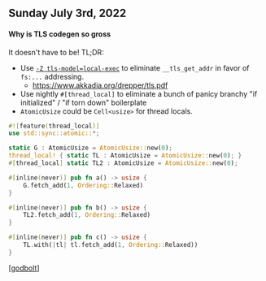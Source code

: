 ## Sunday July 3rd, 2022

#### Why is TLS codegen so gross

It doesn't have to be!  TL;DR:
* Use [`-Z tls-model=local-exec`](https://doc.rust-lang.org/beta/unstable-book/compiler-flags/tls-model.html) to eliminate `__tls_get_addr` in favor of `fs:...` addressing.
    * <https://www.akkadia.org/drepper/tls.pdf>
* Use nightly `#[thread_local]` to eliminate a bunch of panicy branchy "if initialized" / "if torn down" boilerplate
* `AtomicUsize` could be `Cell<usize>` for thread locals.

```rust
#![feature(thread_local)]
use std::sync::atomic::*;

static G : AtomicUsize = AtomicUsize::new(0);
thread_local! { static TL : AtomicUsize = AtomicUsize::new(0); }
#[thread_local] static TL2 : AtomicUsize = AtomicUsize::new(0);

#[inline(never)] pub fn a() -> usize {
    G.fetch_add(1, Ordering::Relaxed)
}

#[inline(never)] pub fn b() -> usize {
    TL2.fetch_add(1, Ordering::Relaxed)
}

#[inline(never)] pub fn c() -> usize {
    TL.with(|tl| tl.fetch_add(1, Ordering::Relaxed))
}
```
\[[godbolt](https://rust.godbolt.org/z/f93YrhdvG)\]
